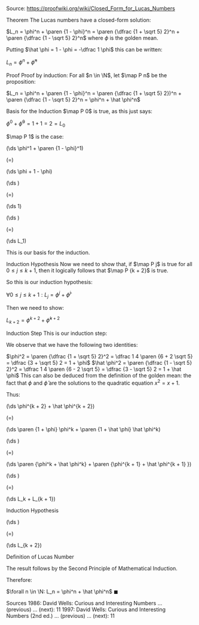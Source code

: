 # 

Source: https://proofwiki.org/wiki/Closed_Form_for_Lucas_Numbers



Theorem
The Lucas numbers have a closed-form solution:

$L_n = \phi^n + \paren {1 - \phi}^n = \paren {\dfrac {1 + \sqrt 5} 2}^n + \paren {\dfrac {1 - \sqrt 5} 2}^n$
where $\phi$ is the golden mean.

Putting $\hat \phi = 1 - \phi = -\dfrac 1 \phi$ this can be written:

$L_n = \phi^n + \hat \phi^n$


Proof
Proof by induction:
For all $n \in \N$, let $\map P n$ be the proposition:

$L_n = \phi^n + \paren {1 - \phi}^n = \paren {\dfrac {1 + \sqrt 5} 2})^n + \paren {\dfrac {1 - \sqrt 5} 2}^n = \phi^n + \hat \phi^n$


Basis for the Induction
$\map P 0$ is true, as this just says:

$\phi^0 + \hat \phi^0 = 1 + 1 = 2 = L_0$

$\map P 1$ is the case:














\(\ds \phi^1 + \paren {1 - \phi}^1\)

\(=\)







\(\ds \phi + 1 - \phi\)




















\(\ds \)

\(=\)







\(\ds 1\)




















\(\ds \)

\(=\)







\(\ds L_1\)










This is our basis for the induction.


Induction Hypothesis
Now we need to show that, if $\map P j$ is true for all $0 \le j \le k + 1$, then it logically follows that $\map P {k + 2}$ is true.

So this is our induction hypothesis:

$\forall 0 \le j \le k + 1: L_j = \phi^j + \hat \phi^j$

Then we need to show:

$L_{k + 2} = \phi^{k + 2} + \hat \phi^{k + 2}$


Induction Step
This is our induction step:

We observe that we have the following two identities:

$\phi^2 = \paren {\dfrac {1 + \sqrt 5} 2}^2 = \dfrac 1 4 \paren {6 + 2 \sqrt 5} = \dfrac {3 + \sqrt 5} 2 = 1 + \phi$
$\hat \phi^2 = \paren {\dfrac {1 - \sqrt 5} 2}^2 = \dfrac 1 4 \paren {6 - 2 \sqrt 5} = \dfrac {3 - \sqrt 5} 2 = 1 + \hat \phi$
This can also be deduced from the definition of the golden mean: the fact that $\phi$ and $\hat \phi$ are the solutions to the quadratic equation $x^2 = x + 1$.

Thus:














\(\ds \phi^{k + 2} + \hat \phi^{k + 2}\)

\(=\)







\(\ds \paren {1 + \phi} \phi^k + \paren {1 + \hat \phi} \hat \phi^k\)




















\(\ds \)

\(=\)







\(\ds \paren {\phi^k + \hat \phi^k} + \paren {\phi^{k + 1} + \hat \phi^{k + 1} }\)




















\(\ds \)

\(=\)







\(\ds L_k + L_{k + 1}\)





Induction Hypothesis














\(\ds \)

\(=\)







\(\ds L_{k + 2}\)





Definition of Lucas Number



The result follows by the Second Principle of Mathematical Induction.

Therefore:

$\forall n \in \N: L_n = \phi^n + \hat \phi^n$
$\blacksquare$


Sources
1986: David Wells: Curious and Interesting Numbers ... (previous) ... (next): $11$
1997: David Wells: Curious and Interesting Numbers (2nd ed.) ... (previous) ... (next): $11$




